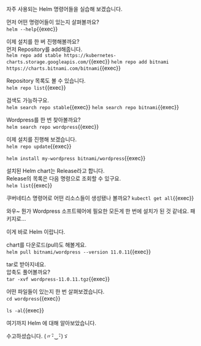 
자주 사용되는 Helm 명령어들을 실습해 보겠습니다.

먼저 어떤 명령어들이 있는지 살펴볼까요?  
`helm --help`{{exec}}


이제 설치를 한 버 진행해볼까요?  
먼저 Repository를 add해줍니다.  
`helm repo add stable https://kubernetes-charts.storage.googleapis.com/`{{exec}}
`helm repo add bitnami https://charts.bitnami.com/bitnami`{{exec}}

Repository 목록도 볼 수 있습니다.  
`helm repo list`{{exec}}

검색도 가능하구요.  
`helm search repo stable`{{exec}}
`helm search repo bitnami`{{exec}}

Wordpress를 한 번 찾아볼까요?  
`helm search repo wordpress`{{exec}}

이제 설치를 진행해 보겠습니다.  
`helm repo update`{{exec}}

`helm install my-wordpress bitnami/wordpress`{{exec}}

설치된 Helm chart는 Release라고 합니다.  
Release의 목록은 다음 명령으로 조회할 수 있구요.  
`helm list`{{exec}}

쿠버네티스 명령어로 어떤 리소스들이 생성됐나 볼까요?
`kubectl get all`{{exec}}

와우~ 뭔가 Wordpress 소프트웨어에 필요한 모든게 한 번에 설치가 된 것 같네요. 패키지로...  

이게 바로 Helm 이랍니다.


chart를 다운로드(pull)도 해볼게요.  
`helm pull bitnami/wordpress --version 11.0.11`{{exec}}

tar로 받아지네요.  
압축도 풀어볼까요?  
`tar -xvf wordpress-11.0.11.tgz`{{exec}}

어떤 파일들이 있는지 한 번 살펴보겠습니다.  
`cd wordpress`{{exec}}

`ls -al`{{exec}}


여기까지 Helm 에 대해 알아보았습니다.

수고하셨습니다.  (〃･ิ‿･ิ)ゞ
